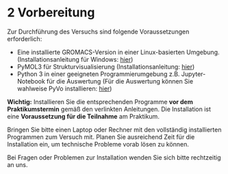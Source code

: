 # 2 Vorbereitung

Zur Durchführung des Versuchs sind folgende Voraussetzungen erforderlich:

- Eine installierte GROMACS-Version in einer Linux-basierten Umgebung. (Installationsanleitung für
  Windows: [hier](#install_gromacs))
- PyMOL3 für Strukturvisualisierung (Installationsanleitung: [hier](#pymol_tutorial))
- Python 3 in einer geeigneten Programmierumgebung z.B. Jupyter-Notebook für die Auswertung (Für die Auswertung können
  Sie wahlweise PyVo installieren: <a href="https://boernerlab.github.io/PyVo/index_page.html" target="_blank">hier</a>)


**Wichtig:** Installieren Sie die entsprechenden Programme **vor dem Praktikumstermin** gemäß den verlinkten Anleitungen. Die Installation ist eine **Voraussetzung für die Teilnahme** am Praktikum.

Bringen Sie bitte einen Laptop oder Rechner mit den vollständig installierten Programmen zum Versuch mit. Planen Sie ausreichend Zeit für die Installation ein, um technische Probleme vorab lösen zu können.

Bei Fragen oder Problemen zur Installation wenden Sie sich bitte rechtzeitig an uns.